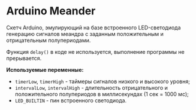 # Arduino Meander
Скетч Arduino, эмулирующий на базе встроенного LED-светодиода генерацию сигналов меандра с заданным положительным и отрицательным полупериодами.

Функция `delay()` в коде не используется, выполнение программы не прерывается.

**Используемые переменные:**

* `timerLow`, `timerHigh` - таймеры сигналов низкого и высокого уровня;
* `intervalLow`, `intervalHigh` - длительность отрицательного и положительного полупериодов в миллисекундах (1 сек = 1000 мс);
* `LED_BUILTIN` - пин встроенного светодиода.
